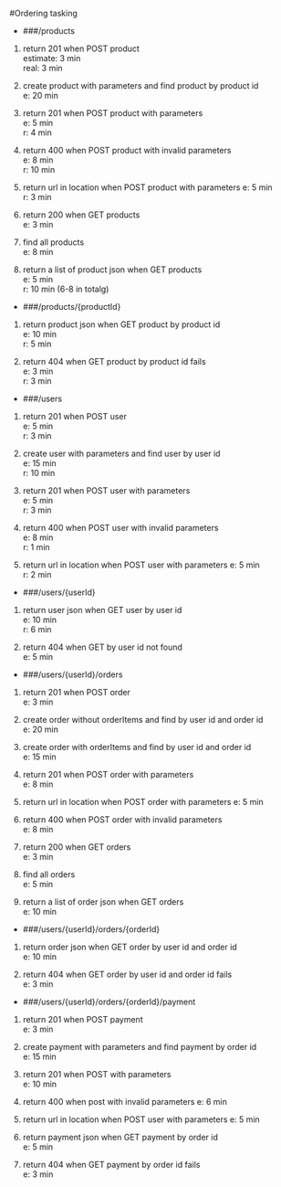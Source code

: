 #Ordering tasking

* ###/products

1. return 201 when POST product  
 estimate: 3 min  
 real: 3 min

2. create product with parameters and find product by product id  
 e: 20 min  
  
  
3. return 201 when POST product with parameters  
 e: 5 min  
 r: 4 min
 
  
4. return 400 when POST product with invalid parameters  
 e: 8 min  
 r: 10 min
   
    
5. return url in location when POST product with parameters
  e: 5 min  
  r: 3 min
   
 
  
6. return 200 when GET products  
 e: 3 min  


7. find all products  
 e: 8 min  
  
  
8. return a list of product json when GET products  
 e: 5 min  
 r: 10 min (6-8 in totalg)
  

* ###/products/{productId}

1. return product json when GET product by product id  
 e: 10 min  
 r: 5 min
    
  
2. return 404 when GET product by product id fails  
 e: 3 min  
 r: 3 min
  
  
* ###/users

1. return 201 when POST user  
 e: 5 min  
 r: 3 min
  
  
  
 
2. create user with parameters and find user by user id  
 e: 15 min  
 r: 10 min
  
  
  
3. return 201 when POST user with parameters  
 e: 5 min  
 r: 3 min


4. return 400 when POST user with invalid parameters  
 e: 8 min  
 r: 1 min
  


5. return url in location when POST user with parameters
  e: 5 min  
  r: 2 min
   

    
* ###/users/{userId}

1. return user json when GET user by user id  
e: 10 min  
r: 6 min
 
 
2. return 404 when GET by user id not found  
 e: 5 min  
  
  
* ###/users/{userId}/orders

1. return 201 when POST order  
 e: 3 min  
  
  

2. create order without orderItems and find by user id and order id  
 e: 20 min  
    
   
3. create order with orderItems and find by user id and order id  
 e: 15 min  
  
    
    
4. return 201 when POST order with parameters  
 e: 8 min  
  
 
5. return url in location when POST order with parameters
  e: 5 min
   
   
     
6. return 400 when POST order with invalid parameters  
 e: 8 min  
  
    
7. return 200 when GET orders  
 e: 3 min  
  
  
8. find all orders  
 e: 5 min  
  
  
 
9. return a list of order json when GET orders  
 e: 10 min  
  
  
  
    
 

* ###/users/{userId}/orders/{orderId}

1. return order json when GET order by user id and order id  
 e: 10 min  
  

2. return 404 when GET order by user id and order id fails  
 e: 3 min  
  
  
   
* ###/users/{userId}/orders/{orderId}/payment

1. return 201 when POST payment  
 e: 3 min  
  
  
 
2. create payment with parameters and find payment by order id  
 e: 15 min  
  
  

3. return 201 when POST with parameters  
 e: 10 min  
  
  
4. return 400 when post with invalid parameters
  e: 6 min
  
  
5. return url in location when POST user with parameters
  e: 5 min
   

6. return payment json when GET payment by order id   
  e: 5 min  
   
  
7. return 404 when GET payment by order id fails  
  e: 3 min  
   